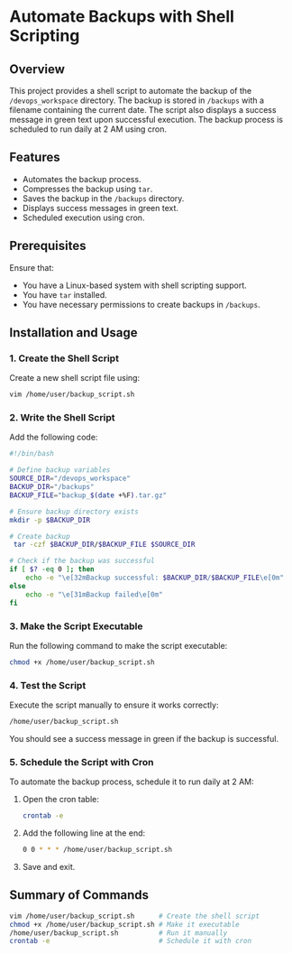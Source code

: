 # Automate Backups with Shell Scripting

## Overview
This project provides a shell script to automate the backup of the `/devops_workspace` directory. The backup is stored in `/backups` with a filename containing the current date. The script also displays a success message in green text upon successful execution. The backup process is scheduled to run daily at 2 AM using cron.

## Features
- Automates the backup process.
- Compresses the backup using `tar`.
- Saves the backup in the `/backups` directory.
- Displays success messages in green text.
- Scheduled execution using cron.

## Prerequisites
Ensure that:
- You have a Linux-based system with shell scripting support.
- You have `tar` installed.
- You have necessary permissions to create backups in `/backups`.

## Installation and Usage

### 1. Create the Shell Script
Create a new shell script file using:
```sh
vim /home/user/backup_script.sh
```

### 2. Write the Shell Script
Add the following code:
```sh
#!/bin/bash

# Define backup variables
SOURCE_DIR="/devops_workspace"
BACKUP_DIR="/backups"
BACKUP_FILE="backup_$(date +%F).tar.gz"

# Ensure backup directory exists
mkdir -p $BACKUP_DIR

# Create backup
 tar -czf $BACKUP_DIR/$BACKUP_FILE $SOURCE_DIR

# Check if the backup was successful
if [ $? -eq 0 ]; then
    echo -e "\e[32mBackup successful: $BACKUP_DIR/$BACKUP_FILE\e[0m"
else
    echo -e "\e[31mBackup failed\e[0m"
fi
```

### 3. Make the Script Executable
Run the following command to make the script executable:
```sh
chmod +x /home/user/backup_script.sh
```

### 4. Test the Script
Execute the script manually to ensure it works correctly:
```sh
/home/user/backup_script.sh
```
You should see a success message in green if the backup is successful.

### 5. Schedule the Script with Cron
To automate the backup process, schedule it to run daily at 2 AM:
1. Open the cron table:
   ```sh
   crontab -e
   ```
2. Add the following line at the end:
   ```sh
   0 0 * * * /home/user/backup_script.sh
   ```
3. Save and exit.

## Summary of Commands
```sh
vim /home/user/backup_script.sh      # Create the shell script
chmod +x /home/user/backup_script.sh # Make it executable
/home/user/backup_script.sh          # Run it manually
crontab -e                           # Schedule it with cron
```



